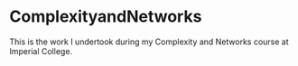 # ComplexityandNetworks
This is the work I undertook during my Complexity and Networks course at Imperial College.
